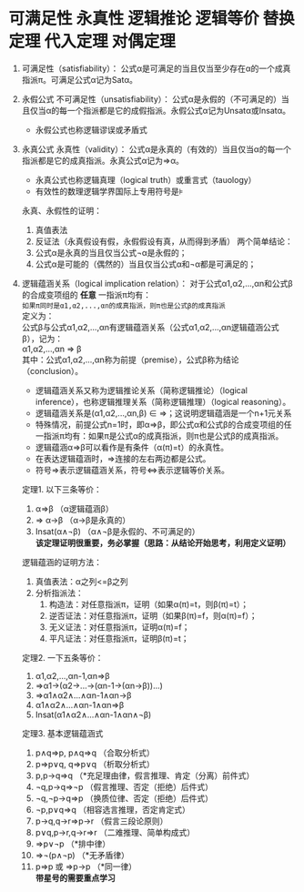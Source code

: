 # 可满足性 永真性 逻辑推论 逻辑等价 替换定理 代入定理 对偶定理
1. 可满足性（satisfiability）：
    公式α是可满足的当且仅当至少存在α的一个成真指派π。可满足公式α记为Satα。
2. 永假公式 不可满足性（unsatisfiability）：
    公式α是永假的（不可满足的）当且仅当α的每一个指派都是它的成假指派。永假公式α记为Unsatα或Insatα。
    * 永假公式也称逻辑谬误或矛盾式
3. 永真公式 永真性（validity）：
    公式α是永真的（有效的）当且仅当α的每一个指派都是它的成真指派。永真公式α记为⇒α。
    * 永真公式也称逻辑真理（logical truth）或重言式（tauology）
    * 有效性的数理逻辑学界国际上专用符号是⊧
    
    永真、永假性的证明：
      1. 真值表法
      2. 反证法（永真假设有假，永假假设有真，从而得到矛盾）
    两个简单结论：
      1. 公式α是永真的当且仅当公式¬α是永假的；
      2. 公式α是可能的（偶然的）当且仅当公式α和¬α都是可满足的；
4. 逻辑蕴涵关系（logical implication relation）：
    对于公式α1,α2,...,αn和公式β的合成变项组的 __任意__ 一指派π均有：  
        `如果π同时是α1,α2,...,αn的成真指派，则π也是公式β的成真指派`  
    定义为：  
    公式β与公式α1,α2,...,αn有逻辑蕴涵关系（公式α1,α2,...,αn逻辑蕴涵公式β），记为：  
        α1,α2,...,αn ⇒ β  
    其中：公式α1,α2,...,αn称为前提（premise），公式β称为结论（conclusion）。
    * 逻辑蕴涵关系又称为逻辑推论关系（简称逻辑推论）（logical inference），也称逻辑推理关系（简称逻辑推理）（logical reasoning）。
    * 逻辑蕴涵关系是(α1,α2,...,αn,β) ∈ ⇒；这说明逻辑蕴涵是一个n+1元关系
    * 特殊情况，前提公式n=1时，即α⇒β，即公式α和公式β的合成变项组的任一指派π均有：如果π是公式α的成真指派，则π也是公式β的成真指派。
    * 逻辑蕴涵α⇒β可以看作是有条件（α(π)=t）的永真性。
    * 在表达逻辑蕴涵时，⇒连接的左右两边都是公式。
    * 符号⇒表示逻辑蕴涵关系，符号⇔表示逻辑等价关系。

    定理1. 以下三条等价：
    1. α⇒β （α逻辑蕴涵β）
    2. ⇒ α→β （α→β是永真的）
    3. Insat(α∧¬β) （α∧¬β是永假的、不可满足的）  
    __该定理证明很重要，务必掌握（思路：从结论开始思考，利用定义证明）__

    逻辑蕴涵的证明方法：
    1. 真值表法：α之列<=β之列
    2. 分析指派法：
        1. 构造法：对任意指派π，证明（如果α(π)=t，则β(π)=t）；
        2. 逆否证法：对任意指派π，证明（如果β(π)=f，则α(π)=f）；
        3. 无义证法：对任意指派π，证明α(π)=f；
        4. 平凡证法：对任意指派π，证明β(π)=t；

    定理2. 一下五条等价：
    1. α1,α2,...,αn-1,αn⇒β
    2. ⇒α1→(α2→...→(αn-1→(αn→β))...)
    3. ⇒α1∧α2∧...∧αn-1∧αn→β
    4. α1∧α2∧...∧αn-1∧αn⇒β
    5. Insat(α1∧α2∧...∧αn-1∧αn∧¬β)

    定理3. 基本逻辑蕴涵式
    1. p∧q⇒p, p∧q⇒q （合取分析式）
    2. p⇒p∨q, q⇒p∨q （析取分析式）
    3. p,p→q⇒q （*充足理由律，假言推理、肯定（分离）前件式）
    4. ¬q,p→q⇒¬p （假言推理、否定（拒绝）后件式）
    5. ¬q,¬p→q⇒p （换质位律、否定（拒绝）后件式）
    6. ¬p,p∨q⇒q （相容选言推理，否定肯定式）
    7. p→q,q→r⇒p→r （假言三段论原则）
    8. p∨q,p→r,q→r⇒r （二难推理、简单构成式）
    9. ⇒p∨¬p （*排中律）
    10. ⇒¬(p∧¬p) （*无矛盾律）
    11. p⇒p 或 ⇒p→p （*同一律）  
    __带星号的需要重点学习__
